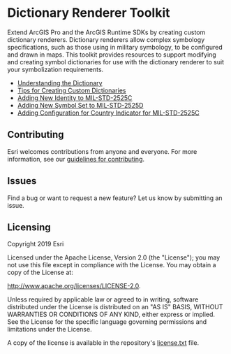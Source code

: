 # Dictionary Renderer Toolkit
Extend ArcGIS Pro and the ArcGIS Runtime SDKs by creating custom dictionary renderers. Dictionary renderers allow complex symbology specifications, such as those using in military symbology, to be configured and drawn in maps. This toolkit provides resources to support modifying and creating symbol dictionaries for use with the dictionary renderer to suit your symbolization requirements.

* [Understanding the Dictionary](/docs/understanding-the-dictionary.md)
* [Tips for Creating Custom Dictionaries](/docs/tips-for-creating-custom-dictionaries.md)
* [Adding New Identity to MIL-STD-2525C](/docs/adding-a-new-identity-to-MIL-2525C.md)
* [Adding New Symbol Set to MIL-STD-2525D](/docs/adding-a-new-symbol-set-to-MIL-STD-2525D.md)
* [Adding Configuration for Country Indicator for MIL-STD-2525C](/docs/adding-a-configuration-for-country-indicator-for-MIL-STD-2525C.md)

## Contributing

Esri welcomes contributions from anyone and everyone. For more information, see our [guidelines for contributing](https://github.com/esri/contributing).

## Issues
Find a bug or want to request a new feature? Let us know by submitting an issue.

## Licensing
Copyright 2019 Esri

Licensed under the Apache License, Version 2.0 (the "License"); you may not use this file except in compliance with the License. You may obtain a copy of the License at:

http://www.apache.org/licenses/LICENSE-2.0.

Unless required by applicable law or agreed to in writing, software distributed under the License is distributed on an "AS IS" BASIS, WITHOUT WARRANTIES OR CONDITIONS OF ANY KIND, either express or implied. See the License for the specific language governing permissions and limitations under the License.

A copy of the license is available in the repository's [license.txt](license.txt) file.